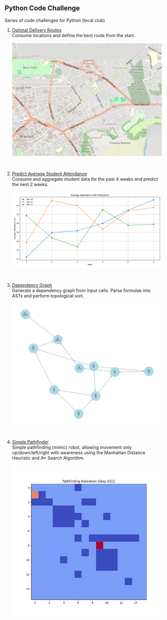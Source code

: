 ## Python Code Challenge
Series of code challenges for Python (local club) 

1. [Optimal Delivery Routes](optimal_delivery_routes/main.py)<br/>
Consume locations and define the best route from the start.<br /><br />
![Optimal Delivery Routes](.output/optimal_delivery_routes.gif)

<br />

2. [Predict Average Student Attendance](predict_average_student_attendances/main.py)<br/>
Consume and aggregate student data for the past 4 weeks and predict the next 2 weeks.
<br /><br />
![Predict Average Student Attendance](.output/predict_average_student_attendances.png)

<br />

3. [Dependency Graph](dependency_graph/main.py)<br/>
Generate a dependency graph from input cells. Parse formulae into ASTs and perform topological sort. 
<br /><br />
![Dependency Graph](.output/dependency_graph.png)

<br />

4. [Simple Pathfinder](simple_pathfinder/main.py)<br/>
Simple pathfinding (mimic) robot, allowing movement only up/down/left/right with awareness using the Manhattan Distance Heuristic and A* Search Algorithm.
<br /><br />
![Simple Pathfinder](.output/simple_pathfinder.gif)